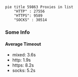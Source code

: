 
```mermaid
pie title 59863 Proxies in list
    "HTTP" : 27556
    "HTTPS": 9589
    "SOCKS" : 30514
```

### Some Info
#### Average Timeout

- mixed: 3.6s
- http: 1.9s
- https: 8.2s
- socks: 5.2s
